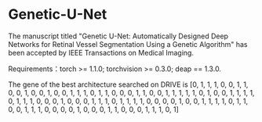 # Genetic-U-Net
The manuscript titled "Genetic U-Net: Automatically Designed Deep Networks for Retinal Vessel Segmentation Using a Genetic Algorithm" has been accepted by IEEE  Transactions on Medical Imaging.

Requirements：torch >= 1.1.0; torchvision >= 0.3.0; deap == 1.3.0.

The gene of the best architecture searched on DRIVE is  [0, 1, 1, 1, 0, 0, 1, 1, 0, 0, 1, 0, 0, 1, 0, 0, 1, 1, 1, 0, 1, 1, 0, 0, 0, 1, 1, 0, 0, 1, 1, 1, 1, 1, 0, 1, 0, 0, 1, 1, 1, 1, 0, 1, 1, 1, 0, 0, 0, 1, 0, 0, 0, 1, 1, 1, 0, 1, 1, 1, 1, 0, 0, 0, 0, 1, 0, 0, 1, 1, 1, 1, 0, 1, 1, 0, 0, 1, 1, 1, 0, 0, 0, 0, 1, 0, 0, 0, 1, 1, 0, 0, 0, 1, 1, 1, 0, 1]
